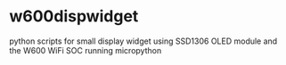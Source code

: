 # w600dispwidget
python scripts for small display widget using SSD1306 OLED module and the W600 WiFi SOC running micropython
